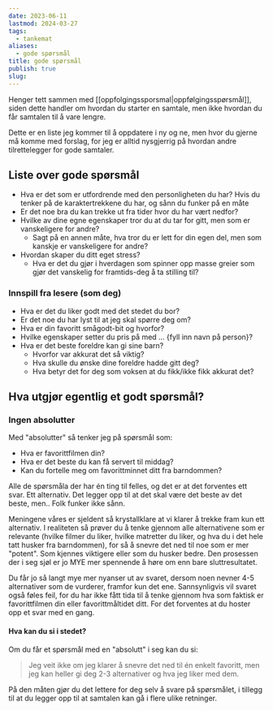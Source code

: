 ```yaml
---
date: 2023-06-11
lastmod: 2024-03-27
tags:
  - tankemat
aliases:
  - gode spørsmål
title: gode spørsmål
publish: true
slug:
---
```


Henger tett sammen med [[oppfolgingssporsmal|oppfølgingsspørsmål]], siden dette handler om hvordan du starter en samtale, men ikke hvordan du får samtalen til å vare lengre.

Dette er en liste jeg kommer til å oppdatere i ny og ne, men hvor du gjerne må komme med forslag, for jeg er alltid nysgjerrig på hvordan andre tilrettelegger for gode samtaler.

## Liste over gode spørsmål

- Hva er det som er utfordrende med den personligheten du har? Hvis du tenker på de karaktertrekkene du har, og sånn du funker på en måte
- Er det noe bra du kan trekke ut fra tider hvor du har vært nedfor?
- Hvilke av dine egne egenskaper tror du at du tar for gitt, men som er vanskeligere for andre?
	- Sagt på en annen måte, hva tror du er lett for din egen del, men som kanskje er vanskeligere for andre?
- Hvordan skaper du ditt eget stress?
	- Hva er det du gjør i hverdagen som spinner opp masse greier som gjør det vanskelig for framtids-deg å ta stilling til?

### Innspill fra lesere (som deg)

- Hva er det du liker godt med det stedet du bor?
- Er det noe du har lyst til at jeg skal spørre deg om?   
- Hva er din favoritt smågodt-bit og hvorfor?
- Hvilke egenskaper setter du pris på med … {fyll inn navn på person}?
- Hva er det beste foreldre kan gi sine barn?
	- Hvorfor var akkurat det så viktig?
	- Hva skulle du ønske dine foreldre hadde gitt deg?
	- Hva betyr det for deg som voksen at du fikk/ikke fikk akkurat det?

## Hva utgjør egentlig et godt spørsmål?

### Ingen absolutter

Med "absolutter" så tenker jeg på spørsmål som:

- Hva er favorittfilmen din?
- Hva er det beste du kan få servert til middag?
- Kan du fortelle meg om favorittminnet ditt fra barndommen?

Alle de spørsmåla der har én ting til felles, og det er at det forventes ett svar. Ett alternativ. Det legger opp til at det skal være det beste av det beste, men.. Folk funker ikke sånn.

Meningene våres er sjeldent så krystallklare at vi klarer å trekke fram kun ett alternativ. I realiteten så prøver du å tenke gjennom alle alternativene som er relevante (hvilke filmer du liker, hvilke matretter du liker, og hva du i det hele tatt husker fra barndommen), for så å snevre det ned til noe som er mer "potent". Som kjennes viktigere eller som du husker bedre. Den prosessen der i seg sjøl er jo MYE mer spennende å høre om enn bare sluttresultatet.

Du får jo så langt mye mer nyanser ut av svaret, dersom noen nevner 4-5 alternativer som de vurderer, framfor kun det ene. Sannsynligvis vil svaret også føles feil, for du har ikke fått tida til å tenke gjennom hva som faktisk er favorittfilmen din eller favorittmåltidet ditt. For det forventes at du hoster opp et svar med en gang.

#### Hva kan du si i stedet?

Om du får et spørsmål med en "absolutt" i seg kan du si:

> Jeg veit ikke om jeg klarer å snevre det ned til én enkelt favoritt, men jeg kan heller gi deg 2-3 alternativer og hva jeg liker med dem.

På den måten gjør du det lettere for deg selv å svare på spørsmålet, i tillegg til at du legger opp til at samtalen kan gå i flere ulike retninger.
